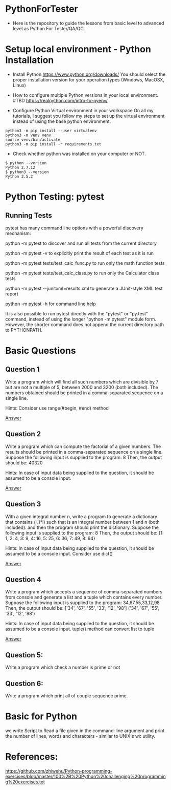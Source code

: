 # PythonForTester
- Here is the repository to guide the lessons from basic level to advanced level as Python For Tester/QA/QC.

# Setup local environment - Python Installation
- Install Python
https://www.python.org/downloads/
You should select the proper installation version for your operation types (Windows, MacOSX, Linux)
- How to configure multiple Python versions in your local environment.
#TBD
https://realpython.com/intro-to-pyenv/

- Configure Python Virtual environment in your workspace
On all my tutorials, I suggest you follow my steps to set up the virtual environment instead of using the base python environment.

```
python3 -m pip install --user virtualenv
python3 -m venv venv
source venv/bin/activate
python3 -m pip install -r requirements.txt
```

- Check whether python was installed on your computer or NOT.
```
$ python --version
Python 2.7.12
$ python3 --version
Python 3.5.2
```

# Python Testing: pytest

## Running Tests
pytest has many command line options with a powerful discovery mechanism:

python -m pytest to discover and run all tests from the current directory

python -m pytest -v to explicitly print the result of each test as it is run

python -m pytest tests/test_calc_func.py to run only the math function tests

python -m pytest tests/test_calc_class.py to run only the Calculator class tests

python -m pytest --junitxml=results.xml to generate a JUnit-style XML test report

python -m pytest -h for command line help

It is also possible to run pytest directly with the "pytest" or "py.test" command, instead of using the longer "python -m pytest" module form. However, the shorter command does not append the current directory path to PYTHONPATH.


# Basic Questions

## Question 1

Write a program which will find all such numbers which are divisible by 7 but are not a multiple of 5,
between 2000 and 3200 (both included).
The numbers obtained should be printed in a comma-separated sequence on a single line.

Hints: 
Consider use range(#begin, #end) method

[Answer](https://github.com/josdoaitran/PythonForTester/blob/master/BasicQuestions/Q1.py)
## Question 2
Write a program which can compute the factorial of a given numbers.
The results should be printed in a comma-separated sequence on a single line.
Suppose the following input is supplied to the program:
8
Then, the output should be:
40320

Hints:
In case of input data being supplied to the question, it should be assumed to be a console input.

[Answer](https://github.com/josdoaitran/PythonForTester/blob/master/BasicQuestions/Q2.py)


## Question 3

With a given integral number n, write a program to generate a dictionary that contains (i, i*i) such that is an integral number between 1 and n (both included). and then the program should print the dictionary.
Suppose the following input is supplied to the program:
8
Then, the output should be:
{1: 1, 2: 4, 3: 9, 4: 16, 5: 25, 6: 36, 7: 49, 8: 64}

Hints:
In case of input data being supplied to the question, it should be assumed to be a console input.
Consider use dict()

[Answer](https://github.com/josdoaitran/PythonForTester/blob/master/BasicQuestions/Q3.py)

## Question 4
Write a program which accepts a sequence of comma-separated numbers from console and generate a list and a tuple which contains every number.
Suppose the following input is supplied to the program:
34,67,55,33,12,98
Then, the output should be:
['34', '67', '55', '33', '12', '98']
('34', '67', '55', '33', '12', '98')

Hints:
In case of input data being supplied to the question, it should be assumed to be a console input.
tuple() method can convert list to tuple

[Answer](https://github.com/josdoaitran/PythonForTester/blob/master/BasicQuestions/Q4.py)

## Question 5:
Write a program which check a number is prime or not


## Question 6:
Write a program which print all of couple sequence prime.


# Basic for Python

we write Script to Read a file given in the command-line argument and print the number of
lines, words and characters - similar to UNIX's wc utility.

# References:

https://github.com/zhiwehu/Python-programming-exercises/blob/master/100%2B%20Python%20challenging%20programming%20exercises.txt

